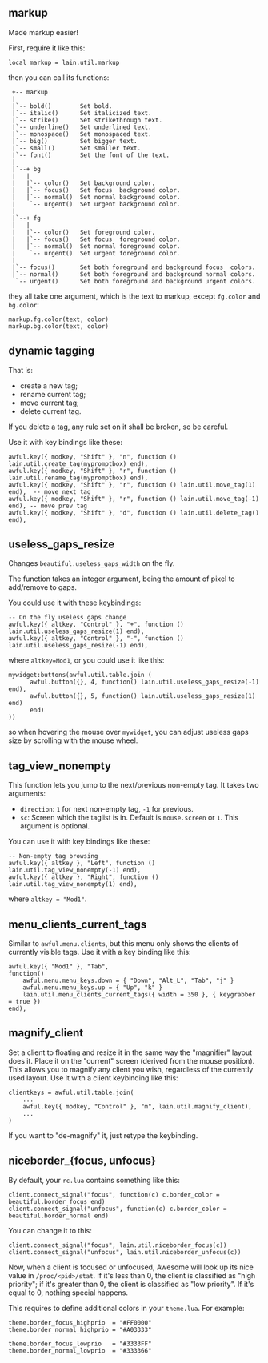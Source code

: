 markup
------

Made markup easier!

First, require it like this:

    local markup = lain.util.markup

then you can call its functions:

     +-- markup
     |
     |`-- bold()        Set bold.
     |`-- italic()      Set italicized text.
     |`-- strike()      Set strikethrough text.
     |`-- underline()   Set underlined text.
     |`-- monospace()   Set monospaced text.
     |`-- big()         Set bigger text.
     |`-- small()       Set smaller text.
     |`-- font()        Set the font of the text.
     |
     |`--+ bg
     |   |
     |   |`-- color()   Set background color.
     |   |`-- focus()   Set focus  background color.
     |   |`-- normal()  Set normal background color.
     |    `-- urgent()  Set urgent background color.
     |
     |`--+ fg
     |   |
     |   |`-- color()   Set foreground color.
     |   |`-- focus()   Set focus  foreground color.
     |   |`-- normal()  Set normal foreground color.
     |    `-- urgent()  Set urgent foreground color.
     |
     |`-- focus()       Set both foreground and background focus  colors.
     |`-- normal()      Set both foreground and background normal colors.
      `-- urgent()      Set both foreground and background urgent colors.

they all take one argument, which is the text to markup, except `fg.color` and `bg.color`:

    markup.fg.color(text, color)
    markup.bg.color(text, color)

dynamic tagging
---------------

That is:

- create a new tag;
- rename current tag;
- move current tag;
- delete current tag.

If you delete a tag, any rule set on it shall be broken, so be careful.

Use it with key bindings like these:

    awful.key({ modkey, "Shift" }, "n", function () lain.util.create_tag(mypromptbox) end),
    awful.key({ modkey, "Shift" }, "r", function () lain.util.rename_tag(mypromptbox) end),
    awful.key({ modkey, "Shift" }, "r", function () lain.util.move_tag(1) end),  -- move next tag
    awful.key({ modkey, "Shift" }, "r", function () lain.util.move_tag(-1) end), -- move prev tag
    awful.key({ modkey, "Shift" }, "d", function () lain.util.delete_tag() end),

useless\_gaps\_resize
---------------------

Changes `beautiful.useless_gaps_width` on the fly.

The function takes an integer argument, being the amount of pixel to add/remove to gaps.

You could use it with these keybindings:

    -- On the fly useless gaps change
    awful.key({ altkey, "Control" }, "+", function () lain.util.useless_gaps_resize(1) end),
    awful.key({ altkey, "Control" }, "-", function () lain.util.useless_gaps_resize(-1) end),

where `altkey=Mod1`, or you could use it like this:

    mywidget:buttons(awful.util.table.join (
          awful.button({}, 4, function() lain.util.useless_gaps_resize(-1) end),
          awful.button({}, 5, function() lain.util.useless_gaps_resize(1) end)
          end)
    ))

so when hovering the mouse over `mywidget`, you can adjust useless gaps size by scrolling with the mouse wheel.

tag\_view\_nonempty
-------------------

This function lets you jump to the next/previous non-empty tag.
It takes two arguments:

* `direction`: `1` for next non-empty tag, `-1` for previous.
* `sc`: Screen which the taglist is in. Default is `mouse.screen` or `1`. This
  argument is optional.

You can use it with key bindings like these:

    -- Non-empty tag browsing
    awful.key({ altkey }, "Left", function () lain.util.tag_view_nonempty(-1) end),
    awful.key({ altkey }, "Right", function () lain.util.tag_view_nonempty(1) end),

where `altkey = "Mod1"`.

menu\_clients\_current\_tags
----------------------------

Similar to `awful.menu.clients`, but this menu only shows the clients
of currently visible tags. Use it with a key binding like this:

    awful.key({ "Mod1" }, "Tab",
    function()
        awful.menu.menu_keys.down = { "Down", "Alt_L", "Tab", "j" }
        awful.menu.menu_keys.up = { "Up", "k" }
        lain.util.menu_clients_current_tags({ width = 350 }, { keygrabber = true })
    end),

magnify\_client
---------------

Set a client to floating and resize it in the same way the "magnifier"
layout does it. Place it on the "current" screen (derived from the mouse
position). This allows you to magnify any client you wish, regardless of
the currently used layout. Use it with a client keybinding like this:

	clientkeys = awful.util.table.join(
		...
		awful.key({ modkey, "Control" }, "m", lain.util.magnify_client),
		...
	)

If you want to "de-magnify" it, just retype the keybinding.

niceborder\_{focus, unfocus}
----------------------------

By default, your `rc.lua` contains something like this:

	client.connect_signal("focus", function(c) c.border_color = beautiful.border_focus end)
	client.connect_signal("unfocus", function(c) c.border_color = beautiful.border_normal end)

You can change it to this:

	client.connect_signal("focus", lain.util.niceborder_focus(c))
	client.connect_signal("unfocus", lain.util.niceborder_unfocus(c))

Now, when a client is focused or unfocused, Awesome will look up its
nice value in `/proc/<pid>/stat`. If it's less than 0, the client is
classified as "high priority"; if it's greater than 0, the client is
classified as "low priority". If it's equal to 0, nothing special
happens.

This requires to define additional colors in your `theme.lua`. For example:

	theme.border_focus_highprio  = "#FF0000"
	theme.border_normal_highprio = "#A03333"

	theme.border_focus_lowprio   = "#3333FF"
	theme.border_normal_lowprio  = "#333366"